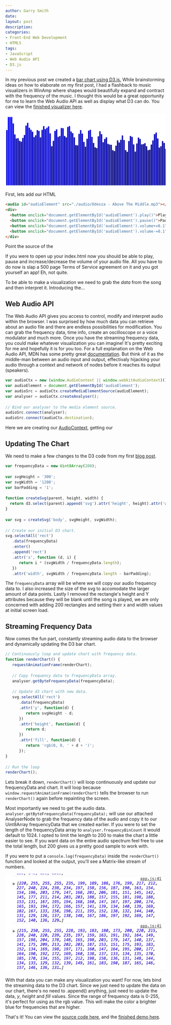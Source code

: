 ```yaml
---
author: Garry Smith
date:
layout: post
description:
categories:
- Front-End Web Development
- HTML5
tags:
- JavaScript
- Web Audio API
- D3.js
---
```


In my previous post we created a [bar chart using D3.js.](https://www.bignerdranch.com/blog/create-data-driven-documents-with-d3js/)
While brainstorming ideas on how to elaborate on my first post, I had a flashback to music visualizers in WinAmp where shapes would beautifully expand and contract with the frequency of the music. I thought this would be a great opportunity for me to learn the Web Audio API as well as display what D3 can do. You can view the [finished visualizer here](http://bignerdranch.github.io/music-frequency-d3/).

![Audio Visualizer with D3 and Web Audio API](audio-visualizer.png)

First, lets add our HTML <audio> source and controls.
```html
<audio id="audioElement" src="./audio/Odesza - Above The Middle.mp3"></audio>
<div>
  <button onclick="document.getElementById('audioElement').play()">Play the Audio</button>
  <button onclick="document.getElementById('audioElement').pause()">Pause the Audio</button>
  <button onclick="document.getElementById('audioElement').volume+=0.1">Increase Volume</button>
  <button onclick="document.getElementById('audioElement').volume-=0.1">Decrease Volume</button>
</div>
```

Point the source of the <audio> element to your audio file. In this case I created an audio folder and added an mp3 of Odesza's song "Above The Middle", available for [free download from their website](http://odesza.com/music/category/releases/). But, if you think my taste in music is horrendous feel free to use your own!

If you were to open up your index.html now you should be able to play, pause and increase/decrease the volume of your audio file. All you have to do now is slap a 500 page Terms of Service agreement on it and you got yourself an app! Eh, not quite.

To be able to make a visualization we need to grab the _data_ from the song and then interpret it. Introducing the...

## Web Audio API

The Web Audio API gives you access to control, modify and interpret audio within the browser. I was surprised by how much data you can retrieve about an audio file and there are endless possibilities for modification. You can grab the frequency data, time info, create an oscilloscope or a voice modulator and much more. Once you have the streaming frequency data, you could make whatever visualization you can imagine! It's pretty exciting for me and hopefully it is for you too. For a full explanation on the Web Audio API, MDN has some pretty great [documentation](https://developer.mozilla.org/en-US/docs/Web/API/Web_Audio_API). But think of it as the middle-man between an audio input and output, effectivaly hijacking your audio through a context and network of nodes before it reaches its output (speakers).

```javascript
var audioCtx = new (window.AudioContext || window.webkitAudioContext)();
var audioElement = document.getElementById('audioElement');
var audioSrc = audioCtx.createMediaElementSource(audioElement);
var analyser = audioCtx.createAnalyser();

// Bind our analyser to the media element source.
audioSrc.connect(analyser);
audioSrc.connect(audioCtx.destination);
```
Here we are creating our [AudioContext](https://developer.mozilla.org/en-US/docs/Web/API/AudioContext), getting our <audio> element, turning it into a [MediaElementAudioSourceNode](https://developer.mozilla.org/en-US/docs/Web/API/MediaElementAudioSourceNode) so that we can manipulate the audio from its source, creating our [AnalyserNode](https://developer.mozilla.org/en-US/docs/Web/API/AnalyserNode) so that we can retrieve frequency data. Finally, we use the audioSrc.connect() method to connect the _output_ of our <audio> element to the _input_ of our analyser, and then connect to the audioCtx.destination (our speakers).

## Updating The Chart

We need to make a few changes to the D3 code from my first [blog post](https://www.bignerdranch.com/blog/create-data-driven-documents-with-d3js/).

```javascript
var frequencyData = new Uint8Array(200);

var svgHeight = '300';
var svgWidth = '1200';
var barPadding = '1';

function createSvg(parent, height, width) {
  return d3.select(parent).append('svg').attr('height', height).attr('width', width);
}

var svg = createSvg('body', svgHeight, svgWidth);

// Create our initial D3 chart.
svg.selectAll('rect')
   .data(frequencyData)
   .enter()
   .append('rect')
   .attr('x', function (d, i) {
      return i * (svgWidth / frequencyData.length);
   })
   .attr('width', svgWidth / frequencyData.length - barPadding);
```
The `frequencyData` array will be where we will copy our audio frequency data to. I also increased the size of the svg to accomodate the larger amount of data points. Lastly I removed the rectangle's height and Y attributes because they will be blank until the song is played, we are only concerned with adding 200 rectangles and setting their x and width values at initial screen load.

## Streaming Frequency Data
Now comes the fun part, constantly streaming audio data to the browser and dynamically updating the D3 bar chart.

```javascript
// Continuously loop and update chart with frequency data.
function renderChart() {
   requestAnimationFrame(renderChart);

   // Copy frequency data to frequencyData array.
   analyser.getByteFrequencyData(frequencyData);

   // Update d3 chart with new data.
   svg.selectAll('rect')
      .data(frequencyData)
      .attr('y', function(d) {
         return svgHeight - d;
      })
      .attr('height', function(d) {
         return d;
      })
      .attr('fill', function(d) {
         return 'rgb(0, 0, ' + d + ')';
      });
}

// Run the loop
renderChart();
```
Lets break it down, `renderChart()` will loop continuously and update our frequencyData and chart. It will loop because `window.requestAnimationFrame(renderChart)` tells the browser to run `renderChart()` again before repainting the screen.

Most importantly we need to get the audio data. `analyser.getByteFrequencyData(frequencyData);` will use our attached AnalyserNode to grab the frequency data of the audio and copy it to our Uint8Array frequencyData that we created earlier. If you were to set the length of the frequencyData array to `analyser.frequencyBinCount` it would default to 1024. I opted to limit the length to 200 to make the chart a little easier to see. If you want data on the entire audio spectrum feel free to use the total length, but 200 gives us a pretty good sample to work with.

If you were to put a `console.log(frequencyData)` inside the `renderChart()` function and looked at the output, you'll see a Matrix-like stream of numbers.

![Web Audio API data stream](audio-data-stream.png)

With that data you can make any visualization you want! For now, lets bind the streaming data to the D3 chart. Since we just need to update the data on our chart, there's no need to .append() anything, just need to update the data, _y_, _height_ and _fill_ values. Since the range of frequency data is 0-255, it's perfect for using as the rgb value. This will make the color a brighter blue for frequencies that are higher.

That's it! You can view the [source code here](https://github.com/bignerdranch/music-frequency-d3), and the [finished demo here](http://bignerdranch.github.io/music-frequency-d3/).

